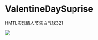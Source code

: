 # ValentineDaySuprise
HMTL实现情人节告白气球321

<img src="https://github.com/xing16/ValentineDaySuprise/raw/master/result/res.gif">
